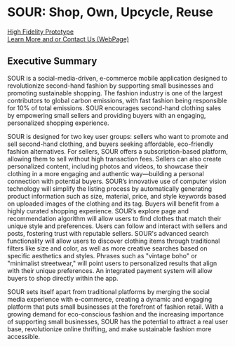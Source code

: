 # SOUR: Shop, Own, Upcycle, Reuse
[High Fidelity Prototype](https://www.figma.com/proto/g2zNAIX7VL5Y5x1WFeiQqM/Prototyping-in-Figma?page-id=0%3A1&node-id=0-2&node-type=frame&viewport=70%2C294%2C0.18&t=KqrqD8DWfHfmiwRZ-1&scaling=scale-down&content-scaling=fixed&starting-point-node-id=0%3A2)  
[Learn More and or Contact Us (WebPage)](https://www.sour.clothing/)
## Executive Summary
SOUR is a social-media-driven, e-commerce mobile application designed to revolutionize second-hand fashion by supporting small businesses and promoting sustainable shopping. The fashion industry is one of the largest contributors to global carbon emissions, with fast fashion being responsible for 10% of total emissions. SOUR encourages second-hand clothing sales by empowering small sellers and providing buyers with an engaging, personalized shopping experience.  

SOUR is designed for two key user groups: sellers who want to promote and sell second-hand clothing, and buyers seeking affordable, eco-friendly fashion alternatives. For sellers, SOUR offers a subscription-based platform, allowing them to sell without high transaction fees. Sellers can also create personalized content, including photos and videos, to showcase their clothing in a more engaging and authentic way—building a personal connection with potential buyers. SOUR’s innovative use of computer vision technology will simplify the listing process by automatically generating product information such as size, material, price, and style keywords based on uploaded images of the clothing and its tag. Buyers will benefit from a highly curated shopping experience. SOUR’s explore page and recommendation algorithm will allow users to find clothes that match their unique style and preferences. Users can follow and interact with sellers and posts, fostering trust with reputable sellers. SOUR's advanced search functionality will allow users to discover clothing items through traditional filters like size and color, as well as more creative searches based on specific aesthetics and styles. Phrases such as "vintage boho" or "minimalist streetwear," will point users to personalized results that align with their unique preferences. An integrated payment system will allow buyers to shop directly within the app.  

SOUR sets itself apart from traditional platforms by merging the social media experience with e-commerce, creating a dynamic and engaging platform that puts small businesses at the forefront of fashion retail. With a growing demand for eco-conscious fashion and the increasing importance of supporting small businesses, SOUR has the potential to attract a real user base, revolutionize online thrifting, and make sustainable fashion more accessible.  
